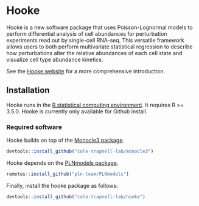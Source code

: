 # Hooke

Hooke is a new software package that uses Poisson-Lognormal models to perform differential analysis of cell abundances for perturbation experiments read out by single-cell RNA-seq. This versatile framework allows users to both perform multivariate statistical regression to describe how perturbations alter the relative abundances of each cell state and visualize cell type abundance kinetics.

See the [Hooke website](https://cole-trapnell-lab.github.io/hooke/) for a more comprehensive introduction. 

## Installation

Hooke runs in the [R statistical computing environment](https://www.r-project.org/). It requires R >= 3.5.0. Hooke is currently only available for Github install. 

### Required software

Hooke builds on top of the [Monocle3 package](https://cole-trapnell-lab.github.io/monocle3/docs/installation/). 

```r
devtools::install_github("cole-trapnell-lab/monocle3")
```

Hooke depends on the [PLNmodels package](https://pln-team.github.io/PLNmodels/index.html).

```r 
remotes::install_github("pln-team/PLNmodels")
```

Finally, install the hooke package as follows: 

```r
devtools::install_github("cole-trapnell-lab/hooke")
```

